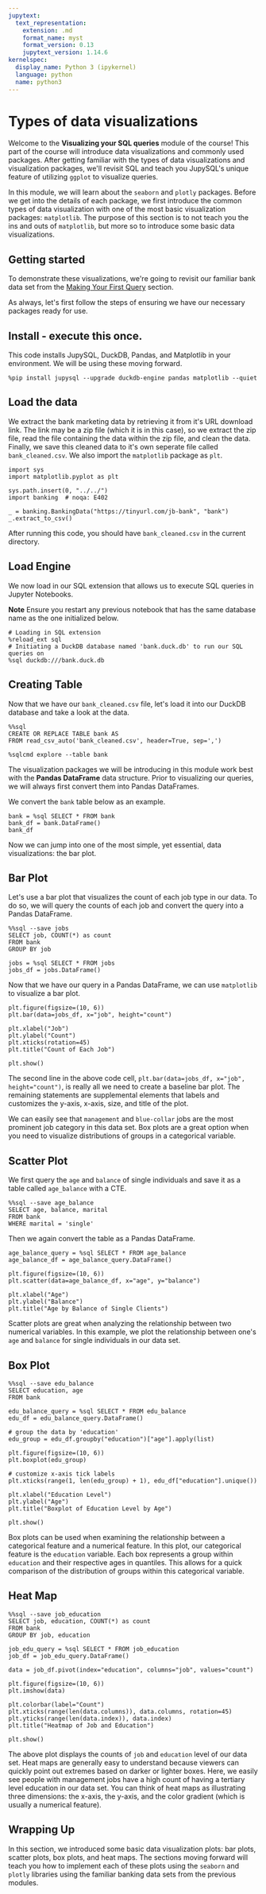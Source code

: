 ```yaml
---
jupytext:
  text_representation:
    extension: .md
    format_name: myst
    format_version: 0.13
    jupytext_version: 1.14.6
kernelspec:
  display_name: Python 3 (ipykernel)
  language: python
  name: python3
---
```


# Types of data visualizations

Welcome to the <b>Visualizing your SQL queries</b> module of the course! This part of the course will introduce data visualizations and commonly used packages. After getting familiar with the types of data visualizations and visualization packages, we'll revisit SQL and teach you JupySQL's unique feature of utilizing `ggplot` to visualize queries.

In this module, we will learn about the `seaborn` and `plotly` packages. Before we get into the details of each package, we first introduce the common types of data visualization with one of the most basic visualization packages: `matplotlib`. The purpose of this section is to not teach you the ins and outs of `matplotlib`, but more so to introduce some basic data visualizations. 

## Getting started

To demonstrate these visualizations, we're going to revisit our familiar bank data set from the [Making Your First Query](https://ploomber-sql.readthedocs.io/en/latest/intro-to-sql/making-your-first-query.html) section.

As always, let's first follow the steps of ensuring we have our necessary packages ready for use.

<!-- #region -->
## Install - execute this once. 

This code installs JupySQL, DuckDB, Pandas, and Matplotlib in your environment. We will be using these moving forward.

```{code-cell} ipython3
%pip install jupysql --upgrade duckdb-engine pandas matplotlib --quiet
```

## Load the data
We extract the bank marketing data by retrieving it from it's URL download link. The link may be a zip file (which it is in this case), so we extract the zip file, read the file containing the data within the zip file, and clean the data. Finally, we save this cleaned data to it's own seperate file called `bank_cleaned.csv`. We also import the `matplotlib` package as `plt`.

```{code-cell} ipython3
import sys
import matplotlib.pyplot as plt

sys.path.insert(0, "../../")
import banking  # noqa: E402

_ = banking.BankingData("https://tinyurl.com/jb-bank", "bank")
_.extract_to_csv()
```

After running this code, you should have `bank_cleaned.csv` in the current directory. 

## Load Engine
We now load in our SQL extension that allows us to execute SQL queries in Jupyter Notebooks. 

<b>Note</b> Ensure you restart any previous notebook that has the same database name as the one initialized below.

```{code-cell} ipython3
# Loading in SQL extension
%reload_ext sql
# Initiating a DuckDB database named 'bank.duck.db' to run our SQL queries on
%sql duckdb:///bank.duck.db
```

## Creating Table

Now that we have our `bank_cleaned.csv` file, let's load it into our DuckDB database and take a look at the data.

```{code-cell} ipython3
%%sql
CREATE OR REPLACE TABLE bank AS
FROM read_csv_auto('bank_cleaned.csv', header=True, sep=',')
```

```{code-cell} ipython3
%sqlcmd explore --table bank
```

The visualization packages we will be introducing in this module work best with the <b>Pandas DataFrame</b> data structure. Prior to visualizing our queries, we will always first convert them into Pandas DataFrames.

We convert the `bank` table below as an example.

```{code-cell} ipython3
bank = %sql SELECT * FROM bank
bank_df = bank.DataFrame()
bank_df
```

<!-- #region -->

Now we can jump into one of the most simple, yet essential, data visualizations: the bar plot.

## Bar Plot

Let's use a bar plot that visualizes the count of each job type in our data. To do so, we will query the counts of each job and convert the query into a Pandas DataFrame.

```{code-cell} ipython3
%%sql --save jobs
SELECT job, COUNT(*) as count
FROM bank 
GROUP BY job
```

```{code-cell} ipython3
jobs = %sql SELECT * FROM jobs
jobs_df = jobs.DataFrame()
```

Now that we have our query in a Pandas DataFrame, we can use `matplotlib` to visualize a bar plot.

```{code-cell} ipython3
plt.figure(figsize=(10, 6))
plt.bar(data=jobs_df, x="job", height="count")

plt.xlabel("Job")
plt.ylabel("Count")
plt.xticks(rotation=45)
plt.title("Count of Each Job")

plt.show()
```

The second line in the above code cell, `plt.bar(data=jobs_df, x="job", height="count")`, is really all we need to create a baseline bar plot. The remaining statements are supplemental elements that labels and customizes the y-axis, x-axis, size, and title of the plot. 

We can easily see that `management` and `blue-collar` jobs are the most prominent job category in this data set. Box plots are a great option when you need to visualize distributions of groups in a categorical variable.

## Scatter Plot

We first query the `age` and `balance` of single individuals and save it as a table called `age_balance` with a CTE.

```{code-cell} ipython3
%%sql --save age_balance
SELECT age, balance, marital
FROM bank
WHERE marital = 'single'
```

Then we again convert the table as a Pandas DataFrame.

```{code-cell} ipython3
age_balance_query = %sql SELECT * FROM age_balance
age_balance_df = age_balance_query.DataFrame()
```

```{code-cell} ipython3
plt.figure(figsize=(10, 6))
plt.scatter(data=age_balance_df, x="age", y="balance")

plt.xlabel("Age")
plt.ylabel("Balance")
plt.title("Age by Balance of Single Clients")
```

Scatter plots are great when analyzing the relationship between two numerical variables. In this example, we plot the relationship between one's `age` and `balance` for single individuals in our data set. 

## Box Plot

```{code-cell} ipython3
%%sql --save edu_balance
SELECT education, age
FROM bank
```

```{code-cell} ipython3
edu_balance_query = %sql SELECT * FROM edu_balance
edu_df = edu_balance_query.DataFrame()
```

```{code-cell} ipython3
# group the data by 'education'
edu_group = edu_df.groupby("education")["age"].apply(list)

plt.figure(figsize=(10, 6))
plt.boxplot(edu_group)

# customize x-axis tick labels
plt.xticks(range(1, len(edu_group) + 1), edu_df["education"].unique())

plt.xlabel("Education Level")
plt.ylabel("Age")
plt.title("Boxplot of Education Level by Age")

plt.show()
```

Box plots can be used when examining the relationship between a categorical feature and a numerical feature. In this plot, our categorical feature is the `education` variable. Each box represents a group within `education` and their respective ages in quantiles. This allows for a quick comparison of the distribution of groups within this categorical variable.

## Heat Map

```{code-cell} ipython3
%%sql --save job_education
SELECT job, education, COUNT(*) as count
FROM bank 
GROUP BY job, education
```

```{code-cell} ipython3
job_edu_query = %sql SELECT * FROM job_education
job_df = job_edu_query.DataFrame()
```

```{code-cell} ipython3
data = job_df.pivot(index="education", columns="job", values="count")

plt.figure(figsize=(10, 6))
plt.imshow(data)

plt.colorbar(label="Count")
plt.xticks(range(len(data.columns)), data.columns, rotation=45)
plt.yticks(range(len(data.index)), data.index)
plt.title("Heatmap of Job and Education")

plt.show()
```

The above plot displays the counts of `job` and `education` level of our data set. Heat maps are generally easy to understand because viewers can quickly point out extremes based on darker or lighter boxes. Here, we easily see people with management jobs have a high count of having a tertiary level education in our data set. You can think of heat maps as illustrating three dimensions: the x-axis, the y-axis, and the color gradient (which is usually a numerical feature).

## Wrapping Up

In this section, we introduced some basic data visualization plots: bar plots, scatter plots, box plots, and heat maps. The sections moving forward will teach you how to implement each of these plots using the `seaborn` and `plotly` libraries using the familiar banking data sets from the previous modules.
